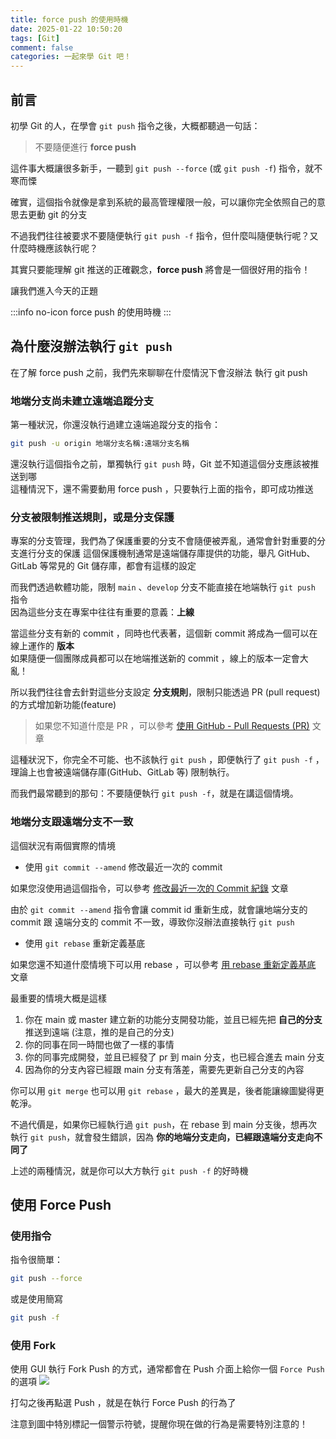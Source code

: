 ```yaml
---
title: force push 的使用時機
date: 2025-01-22 10:50:20
tags: [Git]
comment: false
categories: 一起來學 Git 吧！
---
```

## 前言 

初學 Git 的人，在學會 `git push` 指令之後，大概都聽過一句話：
> 不要隨便進行 **force push**

這件事大概讓很多新手，一聽到 `git push --force` (或 `git push -f`) 指令，就不寒而慄

確實，這個指令就像是拿到系統的最高管理權限一般，可以讓你完全依照自己的意思去更動 git 的分支

不過我們往往被要求不要隨便執行 `git push -f` 指令，但什麼叫隨便執行呢？又什麼時機應該執行呢？

其實只要能理解 git 推送的正確觀念，**force push** 將會是一個很好用的指令！

讓我們進入今天的正題

:::info no-icon
force push 的使用時機
:::

## 為什麼沒辦法執行 `git push`

在了解 force push 之前，我們先來聊聊在什麼情況下會沒辦法 執行 git push

### 地端分支尚未建立遠端追蹤分支

第一種狀況，你還沒執行過建立遠端追蹤分支的指令：
```sh
git push -u origin 地端分支名稱:遠端分支名稱
```

還沒執行這個指令之前，單獨執行 `git push` 時，Git 並不知道這個分支應該被推送到哪  
這種情況下，還不需要動用 force push ，只要執行上面的指令，即可成功推送

### 分支被限制推送規則，或是分支保護

專案的分支管理，我們為了保護重要的分支不會隨便被弄亂，通常會針對重要的分支進行分支的保護
這個保護機制通常是遠端儲存庫提供的功能，舉凡 GitHub、GitLab 等常見的 Git 儲存庫，都會有這樣的設定

而我們透過軟體功能，限制 `main` 、`develop` 分支不能直接在地端執行 `git push` 指令  
因為這些分支在專案中往往有重要的意義：**上線**  

當這些分支有新的 commit ，同時也代表著，這個新 commit 將成為一個可以在線上運作的 **版本**  
如果隨便一個團隊成員都可以在地端推送新的 commit ，線上的版本一定會大亂！

所以我們往往會去針對這些分支設定 **分支規則**，限制只能透過 PR (pull request) 的方式增加新功能(feature)
> 如果您不知道什麼是 PR ，可以參考 [使用 GitHub - Pull Requests (PR)](./29%20-%20使用%20GitHub%20-%20Pull%20Request%20(PR).md) 文章

這種狀況下，你完全不可能、也不該執行 `git push` ，即便執行了 `git push -f` ，理論上也會被遠端儲存庫(GitHub、GitLab 等) 限制執行。

而我們最常聽到的那句：不要隨便執行 `git push -f`，就是在講這個情境。

### 地端分支跟遠端分支不一致

這個狀況有兩個實際的情境

- 使用 `git commit --amend`  修改最近一次的 commit 

如果您沒使用過這個指令，可以參考 [修改最近一次的 Commit 紀錄](./16%20-%20修改最近一次的%20Commit%20紀錄.md) 文章


由於 `git commit --amend` 指令會讓 commit id 重新生成，就會讓地端分支的 commit 跟 遠端分支的 commit 不一致，導致你沒辦法直接執行 `git push`


- 使用 `git rebase` 重新定義基底


如果您還不知道什麼情境下可以用 rebase ，可以參考 [用 rebase 重新定義基底](./22%20-%20用%20rebase%20重新定義基底.md) 文章

最重要的情境大概是這樣
1. 你在 main 或 master 建立新的功能分支開發功能，並且已經先把 **自己的分支** 推送到遠端 (注意，推的是自己的分支)
2. 你的同事在同一時間也做了一樣的事情
3. 你的同事完成開發，並且已經發了 pr 到 main 分支，也已經合進去 main 分支
4. 因為你的分支內容已經跟 main 分支有落差，需要先更新自己分支的內容

你可以用 `git merge` 也可以用 `git rebase` ，最大的差異是，後者能讓線圖變得更乾淨。

不過代價是，如果你已經執行過 `git push`，在 rebase 到 main 分支後，想再次執行 `git push`，就會發生錯誤，因為 **你的地端分支走向，已經跟遠端分支走向不同了**

上述的兩種情況，就是你可以大方執行 `git push -f` 的好時機


## 使用 Force Push

### 使用指令
指令很簡單：

```sh
git push --force
```

或是使用簡寫

```sh
git push -f
```
### 使用 Fork

使用 GUI 執行 Fork Push 的方式，通常都會在 Push 介面上給你一個 `Force Push` 的選項
![](https://i.imgur.com/QgQ2arT.png)

打勾之後再點選 Push ，就是在執行 Force Push 的行為了

注意到圖中特別標記一個警示符號，提醒你現在做的行為是需要特別注意的！